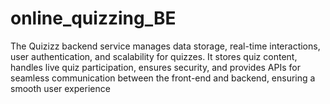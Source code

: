 # online_quizzing_BE
The Quizizz backend service manages data storage, real-time interactions, user authentication, and scalability for quizzes. It stores quiz content, handles live quiz participation, ensures security, and provides APIs for seamless communication between the front-end and backend, ensuring a smooth user experience

